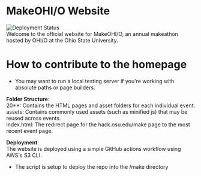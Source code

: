 # MakeOHI/O Website
![Deployment Status](https://github.com/hackohio/makeohio/workflows/Make-site%20S3%20Deployment/badge.svg)  
Welcome to the official website for MakeOHI/O, an annual makeathon hosted by OHI/O at the Ohio State University.

# How to contribute to the homepage
- You may want to run a local testing server if you're working with absolute paths or page builders.

**Folder Structure**:  
20**: Contains the HTML pages and asset folders for each individual event.  
assets: Contains commonly used assets (such as minified js) that may be reused across events.  
index.html: The redirect page for the hack.osu.edu/make page to the most recent event page.

**Deployment**:  
The website is deployed using a simple GitHub actions workflow using AWS's S3 CLI.
- The script is setup to deploy the repo into the /make directory
